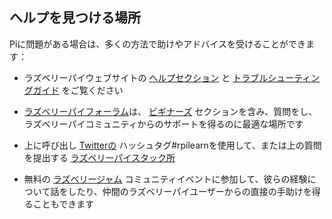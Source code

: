 ## ヘルプを見つける場所

Piに問題がある場合は、多くの方法で助けやアドバイスを受けることができます：

+ ラズベリーパイウェブサイトの [ヘルプセクション](https://www.raspberrypi.org/help/) と [トラブルシューティングガイド](https://www.raspberrypi.org/learning/troubleshooting-guide/) をご覧ください

+ [ラズベリーパイフォーラム](https://www.raspberrypi.org/forums)は、 [ビギナーズ](https://www.raspberrypi.org/forums/viewforum.php?f=91) セクションを含み、質問をし、ラズベリーパイコミュニティからのサポートを得るのに最適な場所です

+ 上に呼び出し [Twitterの](https://twitter.com) ハッシュタグ#rpilearnを使用して、または上の質問を提出する [ラズベリーパイスタック所](https://raspberrypi.stackexchange.com/)

+ 無料の [ラズベリージャム](https://rpf.io/jam) コミュニティイベントに参加して、彼らの経験について話をしたり、仲間のラズベリーパイユーザーからの直接の手助けを得ることもできます